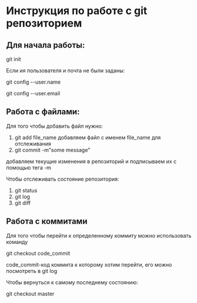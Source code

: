 # Инструкция по работе с git репозиторием

## Для начала работы:
git init

Если ия пользователя и почта не были заданы:

git config --user.name

git config --user.email 

## Работа с файлами:

Для того чтобы добавить файл нужно:

1. git add file_name
    добавляем файл с именем file_name для отслеживания
2. git commit -m"some message"

добавляем текущие изменения в репозиторий и подписываем их с помощью тега -m

Чтобы отслеживать состояние репозитория:

1. git status
2. git log
3. git diff

## Работа с коммитами

Для того чтобы перейти к определенному коммиту можно использовать команду

git checkout code_commit 

 code_commit-код коммита к которому хотим перейти, его можно посмотреть в git log

 Чтобы вернуться к самому последнему состоянию:

 git checkout master
